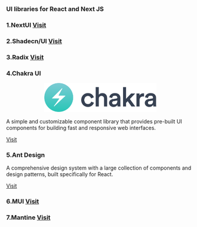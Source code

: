 ### UI libraries for React and Next JS

### 1.NextUI [Visit](https://nextui.org/)

### 2.Shadecn/UI [Visit](https://ui.shadcn.com/)

### 3.Radix [Visit](https://www.radix-ui.com/)

### 4.Chakra UI

<p align="center">
  <a href="https://github.com/chakra-ui/chakra-ui">
    <img src="https://raw.githubusercontent.com/chakra-ui/chakra-ui/main/media/logo-colored@2x.png?raw=true" alt="Chakra logo" width="300" />
  </a>
</p>
  A simple and customizable component library that provides pre-built UI components for building fast and responsive web interfaces.
  
  [Visit](https://chakra-ui.com/)

### 5.Ant Design

  A comprehensive design system with a large collection of components and design patterns, built specifically for React.
  
  [Visit](https://ant.design/)
  
### 6.MUI [Visit](https://mui.com/)

### 7.Mantine [Visit](https://mantine.dev/)